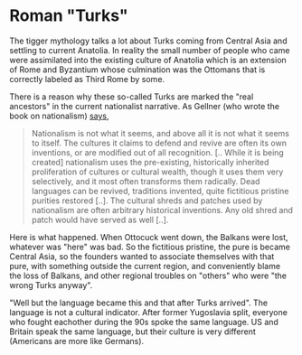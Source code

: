 # Roman "Turks"

The tigger mythology talks a lot about Turks coming from Central Asia
and settling to current Anatolia. In reality the small number of
people who came were assimilated into the existing culture of Anatolia
which is an extension of Rome and Byzantium whose culmination was the
Ottomans that is correctly labeled as Third Rome by some.

There is a reason why these so-called Turks are marked the "real ancestors" in
the current nationalist narrative. As Gellner (who wrote the book on
nationalism) [says](https://muratk3n.github.io/thirdwave/en/2013/03/allegience-of-pion.html),

>Nationalism is not what it seems, and above all it is not what it
 seems to itself. The cultures it claims to defend and revive are
 often its own inventions, or are modified out of all
 recognition. [.. While it is being created] nationalism uses the
 pre-existing, historically inherited proliferation of cultures or
 cultural wealth, though it uses them very selectively, and it most
 often transforms them radically. Dead languages can be revived,
 traditions invented, quite fictitious pristine purities restored
 [..]. The cultural shreds and patches used by nationalism are often
 arbitrary historical inventions. Any old shred and patch would have
 served as well [..].

Here is what happened. When Ottocuck went down, the Balkans were lost,
whatever was "here" was bad. So the fictitious pristine, the pure is
became Central Asia, so the founders wanted to associate themselves
with that pure, with something outside the current region, and
conveniently blame the loss of Balkans, and other regional troubles on
"others" who were "the wrong Turks anyway".

"Well but the language became this and that after Turks arrived". The
language is not a cultural indicator. After former Yugoslavia split,
everyone who fought eachother during the 90s spoke the same
language. US and Britain speak the same language, but their culture is
very different (Americans are more like Germans). 

